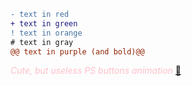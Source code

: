```diff
- text in red
+ text in green
! text in orange
# text in gray
@@ text in purple (and bold)@@
```
<i style="color: pink;">Cute, but useless PS buttons animation</i>
<a href="https://honeylemonicetea.github.io/webs_/psbuttons/">&#127752;</a>
